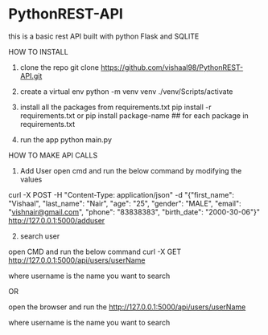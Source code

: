 # PythonREST-API
this is a basic rest API built with python Flask and SQLITE

HOW TO INSTALL
1. clone the repo
git clone https://github.com/vishaal98/PythonREST-API.git

2. create a virtual env
python -m venv venv
./venv/Scripts/activate

3. install all the packages from requirements.txt
pip install -r requirements.txt
or
pip install package-name  ## for each package in requirements.txt

4. run the app
python main.py


HOW TO MAKE API CALLS
1. Add User
open cmd and run the below command by modifying the values

curl -X POST -H "Content-Type: application/json" -d "{\"first_name\": \"Vishaal\", \"last_name\": \"Nair\", \"age\": \"25\", \"gender\": \"MALE\", \"email\": \"vishnair@gmail.com\", \"phone\": \"83838383\", \"birth_date\": \"2000-30-06\"}" http://127.0.0.1:5000/adduser


2. search user

open CMD and run the below command
curl -X GET http://127.0.0.1:5000/api/users/userName

where username is the name you want to search

OR

open the browser and run the 
http://127.0.0.1:5000/api/users/userName

where username is the name you want to search
